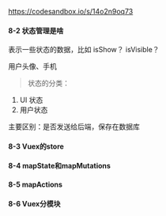 https://codesandbox.io/s/14o2n9oq73

#### 8-2 状态管理是啥

表示一些状态的数据，比如 isShow？ isVisible？

用户头像、手机



> 状态的分类：

1. UI 状态
2. 用户状态

主要区别：是否发送给后端，保存在数据库





#### 8-3 Vuex的store

#### 8-4 mapState和mapMutations



#### 8-5 mapActions



#### 8-6 Vuex分模块